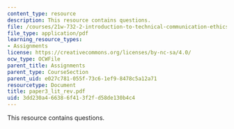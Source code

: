 ```yaml
---
content_type: resource
description: This resource contains questions.
file: /courses/21w-732-2-introduction-to-technical-communication-ethics-in-science-and-technology-fall-2006/3dd230a466386f413f2fd58de130b4c4_paper3_lit_rev.pdf
file_type: application/pdf
learning_resource_types:
- Assignments
license: https://creativecommons.org/licenses/by-nc-sa/4.0/
ocw_type: OCWFile
parent_title: Assignments
parent_type: CourseSection
parent_uid: e027c781-055f-73c6-1ef9-8478c5a12a71
resourcetype: Document
title: paper3_lit_rev.pdf
uid: 3dd230a4-6638-6f41-3f2f-d58de130b4c4
---
```

This resource contains questions.